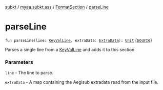 [subkt](../../index.md) / [myaa.subkt.ass](../index.md) / [FormatSection](index.md) / [parseLine](./parse-line.md)

# parseLine

`fun parseLine(line: `[`KeyValLine`](../-key-val-line/index.md)`, extraData: `[`ExtraData`](../-extra-data.md)`): `[`Unit`](https://kotlinlang.org/api/latest/jvm/stdlib/kotlin/-unit/index.html) [(source)](https://github.com/Myaamori/SubKt/blob/0.1.4/src/main/kotlin/myaa/subkt/ass/parser.kt#L933)

Parses a single line from a [KeyValLine](../-key-val-line/index.md) and adds it to this section.

### Parameters

`line` - The line to parse.

`extraData` - A map containing the Aegisub extradata read from the input file.